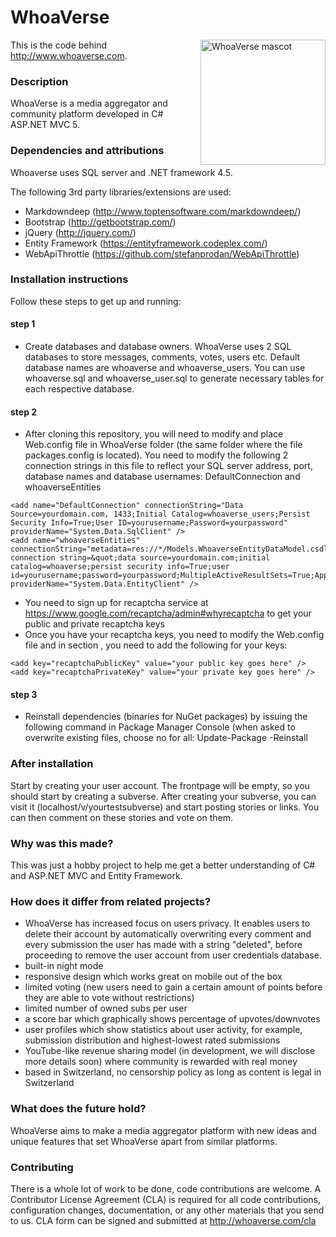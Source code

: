 # WhoaVerse

<img height="200" width="200" src="http://whoaverse.com/Graphics/whoaverse-mascot.png"
 alt="WhoaVerse mascot" title="Whoaverse" align="right" />

This is the code behind http://www.whoaverse.com.

### Description
WhoaVerse is a media aggregator and community platform developed in C# ASP.NET MVC 5.

### Dependencies and attributions
Whoaverse uses SQL server and .NET framework 4.5.

The following 3rd party libraries/extensions are used:

- Markdowndeep (http://www.toptensoftware.com/markdowndeep/)
- Bootstrap (http://getbootstrap.com/)
- jQuery (http://jquery.com/)
- Entity Framework (https://entityframework.codeplex.com/)
- WebApiThrottle (https://github.com/stefanprodan/WebApiThrottle)

### Installation instructions
Follow these steps to get up and running:

#### step 1
- Create databases and database owners.
WhoaVerse uses 2 SQL databases to store messages, comments, votes, users etc. 
Default database names are whoaverse and whoaverse_users.
You can use whoaverse.sql and whoaverse_user.sql to generate necessary tables for each respective database.

#### step 2
- After cloning this repository, you will need to modify and place Web.config file in WhoaVerse folder (the same folder where the file packages.config is located). You need to modify the following 2 connection strings in this file to reflect your SQL server address, port, database names and database usernames: 
DefaultConnection and whoaverseEntities
```
<add name="DefaultConnection" connectionString="Data Source=yourdomain.com, 1433;Initial Catalog=whoaverse_users;Persist Security Info=True;User ID=yourusername;Password=yourpassword" providerName="System.Data.SqlClient" />
<add name="whoaverseEntities" connectionString="metadata=res://*/Models.WhoaverseEntityDataModel.csdl|res://*/Models.WhoaverseEntityDataModel.ssdl|res://*/Models.WhoaverseEntityDataModel.msl;provider=System.Data.SqlClient;provider connection string=&quot;data source=yourdomain.com;initial catalog=whoaverse;persist security info=True;user id=yourusername;password=yourpassword;MultipleActiveResultSets=True;App=EntityFramework&quot;" providerName="System.Data.EntityClient" />
```
- You need to sign up for recaptcha service at https://www.google.com/recaptcha/admin#whyrecaptcha to get your public and private recaptcha keys
- Once you have your recaptcha keys, you need to modify the Web.config file and in section <appSettings>, you need to add the following for your keys:
```
<add key="recaptchaPublicKey" value="your public key goes here" />
<add key="recaptchaPrivateKey" value="your private key goes here" />
```
#### step 3
- Reinstall dependencies (binaries for NuGet packages) by issuing the following command in Package Manager Console (when asked to overwrite existing files, choose no for all:
Update-Package -Reinstall

### After installation
Start by creating your user account. The frontpage will be empty, so you should start by creating a subverse.
After creating your subverse, you can visit it (localhost/v/yourtestsubverse) and start posting stories or links. You can then comment on these stories and vote on them.

### Why was this made?
This was just a hobby project to help me get a better understanding of C# and ASP.NET MVC and Entity Framework.

### How does it differ from related projects?
- WhoaVerse has increased focus on users privacy. It enables users to delete their account by automatically overwriting every comment and every submission the user has made with a string "deleted", before proceeding to remove the user account from user credentials database. 
- built-in night mode
- responsive design which works great on mobile out of the box
- limited voting (new users need to gain a certain amount of points before they are able to vote without restrictions)
- limited number of owned subs per user
- a score bar which graphically shows percentage of upvotes/downvotes
- user profiles which show statistics about user activity, for example, submission distribution and highest-lowest rated submissions
- YouTube-like revenue sharing model (in development, we will disclose more details soon) where community is rewarded with real money
- based in Switzerland, no censorship policy as long as content is legal in Switzerland

### What does the future hold?
WhoaVerse aims to make a media aggregator platform with new ideas and unique features that set WhoaVerse apart from similar platforms.

### Contributing
There is a whole lot of work to be done, code contributions are welcome. A Contributor License Agreement (CLA) is required for all code contributions, configuration changes, documentation, or any other materials that you send to us.
CLA form can be signed and submitted at http://whoaverse.com/cla

